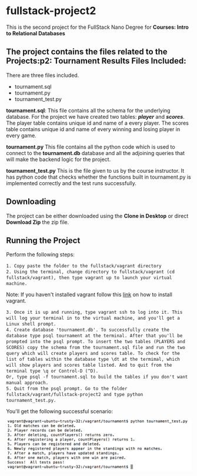 # fullstack-project2

This is the second project for the FullStack Nano Degree for **Courses:
    Intro to Relational Databases**

The project contains the files related to the 
**Projects:p2: Tournament Results**
Files Included:
-------------
There are three files included.
  - tournament.sql
  - tournament.py
  - tournament_test.py

**tournament.sql**:
This file contains all the schema for the underlying database. For the project we have created two tables: **_player_** and **_scores_**.
The player table contains unique id and name of a every player.
The scores table contains unique id and name of every winning and losing player in every game.

**tournament.py**
This file contains all the python code which is used to connect to the **tournament.db** database and all the adjoining queries that will make the backend logic for the project.

**tournament_test.py**
This is the file given to us by the course instructor. It has python code that checks whether the functions built in tournament.py is implemented correctly and the test runs successfully.

Downloading
-----------

The project can be either downloaded using the **Clone in Desktop** or direct **Download Zip** the zip file.

Running the Project
-----------
Perform the following steps:

	1. Copy paste the folder to the fullstack/vagrant directory
	2. Using the terminal, change directory to fullstack/vagrant (cd fullstack/vagrant), then type vagrant up to launch your virtual machine.

Note: If you haven't installed vagrant follow this [link](https://www.udacity.com/wiki/ud197/install-vagrant) on how to install vagrant.

	3. Once it is up and running, type vagrant ssh to log into it. This will log your terminal in to the virtual machine, and you'll get a Linux shell prompt. 
	4. Create database 'tournament.db'. To successfully create the database type psql tournament at the terminal. After that you'll be prompted into the psql prompt. To insert the two tables (PLAYERS and SCORES) copy the schema from the tournament.sql file and run the two query which will create players and scores table. To check for the list of tables within the database type \dt at the termimal, which will show players and scores table listed. And to quit from the terminal type \q or Control-D (^D).
	Or, type psql -f tournament.sql to build the tables if you don't want manual approach.
	5. Quit from the psql prompt. Go to the folder fullstack/vagrant/fullstack-project2 and type python tournament_test.py.
    
 You'll get the following successful scenario:
 
![alt text](https://github.com/biratrai/fullstack-project2/blob/master/successresult/success%20result.png)





  
